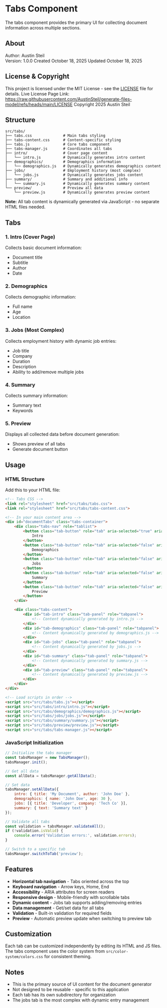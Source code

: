 # Tabs Component

The tabs component provides the primary UI for collecting document information across multiple sections.

## About

Author: Austin Steil  
Version: 1.0.0
Created October 18, 2025
Updated October 18, 2025

## License & Copyright

This project is licensed under the MIT License - see the [LICENSE](LICENSE) file for details.
Live License Page Link: <https://raw.githubusercontent.com/AustinSteil/generate-files-model/refs/heads/main/LICENSE>
Copyright 2025 Austin Steil

## Structure

```text
src/tabs/
├── tabs.css              # Main tabs styling
├── tabs-content.css      # Content-specific styling
├── tabs.js               # Core tabs component
├── tabs-manager.js       # Coordinates all tabs
├── intro/                # Cover page content
│   └── intro.js          # Dynamically generates intro content
├── demographics/         # Demographics information
│   └── demographics.js   # Dynamically generates demographics content
├── jobs/                 # Employment history (most complex)
│   └── jobs.js           # Dynamically generates jobs content
├── summary/              # Summary and additional info
│   └── summary.js        # Dynamically generates summary content
└── preview/              # Preview all data
    └── preview.js        # Dynamically generates preview content
```

**Note:** All tab content is dynamically generated via JavaScript - no separate HTML files needed.

## Tabs

### 1. Intro (Cover Page)

Collects basic document information:

- Document title
- Subtitle
- Author
- Date

### 2. Demographics

Collects demographic information:

- Full name
- Age
- Location

### 3. Jobs (Most Complex)

Collects employment history with dynamic job entries:

- Job title
- Company
- Duration
- Description
- Ability to add/remove multiple jobs

### 4. Summary

Collects summary information:

- Summary text
- Keywords

### 5. Preview

Displays all collected data before document generation:

- Shows preview of all tabs
- Generate document button

## Usage

### HTML Structure

Add this to your HTML file:

```html
<!-- Tabs CSS -->
<link rel="stylesheet" href="src/tabs/tabs.css">
<link rel="stylesheet" href="src/tabs/tabs-content.css">

<!-- In your main content area -->
<div id="documentTabs" class="tabs-container">
    <div class="tabs-nav" role="tablist">
        <button class="tab-button" role="tab" aria-selected="true" aria-controls="tab-intro">
            Intro
        </button>
        <button class="tab-button" role="tab" aria-selected="false" aria-controls="tab-demographics">
            Demographics
        </button>
        <button class="tab-button" role="tab" aria-selected="false" aria-controls="tab-jobs">
            Jobs
        </button>
        <button class="tab-button" role="tab" aria-selected="false" aria-controls="tab-summary">
            Summary
        </button>
        <button class="tab-button" role="tab" aria-selected="false" aria-controls="tab-preview">
            Preview
        </button>
    </div>

    <div class="tabs-content">
        <div id="tab-intro" class="tab-panel" role="tabpanel">
            <!-- Content dynamically generated by intro.js -->
        </div>
        <div id="tab-demographics" class="tab-panel" role="tabpanel">
            <!-- Content dynamically generated by demographics.js -->
        </div>
        <div id="tab-jobs" class="tab-panel" role="tabpanel">
            <!-- Content dynamically generated by jobs.js -->
        </div>
        <div id="tab-summary" class="tab-panel" role="tabpanel">
            <!-- Content dynamically generated by summary.js -->
        </div>
        <div id="tab-preview" class="tab-panel" role="tabpanel">
            <!-- Content dynamically generated by preview.js -->
        </div>
    </div>
</div>

<!-- Load scripts in order -->
<script src="src/tabs/tabs.js"></script>
<script src="src/tabs/intro/intro.js"></script>
<script src="src/tabs/demographics/demographics.js"></script>
<script src="src/tabs/jobs/jobs.js"></script>
<script src="src/tabs/summary/summary.js"></script>
<script src="src/tabs/preview/preview.js"></script>
<script src="src/tabs/tabs-manager.js"></script>
```

### JavaScript Initialization

```javascript
// Initialize the tabs manager
const tabsManager = new TabsManager();
tabsManager.init();

// Get all data
const allData = tabsManager.getAllData();

// Set data
tabsManager.setAllData({
    intro: { title: 'My Document', author: 'John Doe' },
    demographics: { name: 'John Doe', age: 30 },
    jobs: [{ title: 'Developer', company: 'Tech Co' }],
    summary: { text: 'Summary text' }
});

// Validate all tabs
const validation = tabsManager.validateAll();
if (!validation.isValid) {
    console.error('Validation errors:', validation.errors);
}

// Switch to a specific tab
tabsManager.switchToTab('preview');
```

## Features

- **Horizontal tab navigation** - Tabs oriented across the top
- **Keyboard navigation** - Arrow keys, Home, End
- **Accessibility** - ARIA attributes for screen readers
- **Responsive design** - Mobile-friendly with scrollable tabs
- **Dynamic content** - Jobs tab supports adding/removing entries
- **Data management** - Get/set data for all tabs
- **Validation** - Built-in validation for required fields
- **Preview** - Automatic preview update when switching to preview tab

## Customization

Each tab can be customized independently by editing its HTML and JS files. The tabs component uses the color system from `src/color-system/colors.css` for consistent theming.

## Notes

- This is the primary source of UI content for the document generator
- Not designed to be reusable - specific to this application
- Each tab has its own subdirectory for organization
- The jobs tab is the most complex with dynamic entry management
